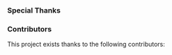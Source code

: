 ### Special Thanks

<!-- readme: substratum,siavash79,jairaj08,DanGLES3 -start -->
<!-- readme: substratum,siavash79,jairaj08,DanGLES3 -end -->

### Contributors

This project exists thanks to the following contributors:

<!-- readme: contributors -start -->
<!-- readme: contributors -end -->
